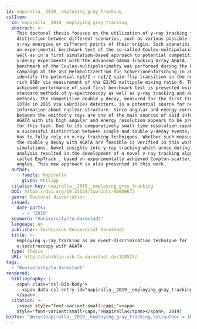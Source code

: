 ```yaml
---
id: napiralla__2019__employing_gray_tracking
cslItem:
  id: napiralla__2019__employing_gray_tracking
  abstract: >-
    This doctoral thesis focuses on the utilization of γ-ray tracking for the
    distinction between different scenarios, such as various possible incident
    γ-ray energies or different points of their origin. Such scenarios arose in
    an experimental benchmark test of the so-called Coulex-multipolarimetry, as
    well as in a first simulation-based approach to potential competitive double
    γ-decay experiments with the Advanced GAmma Tracking Array AGATA. The first
    benchmark of the Coulex-multipolarimetry was performed during the PreSPEC
    campaign at the GSI Helmholtzzentrum für Schwerionenforschung in 2014 to
    identify the potential πp3/2 → πp1/2 spin-flip transition in the neutron-
    rich 85Br via measurement of the E2/M1 multipole mixing ratio δ. The
    achieved performance of said first benchmark test is presented using
    standard methods of γ-spectroscopy as well as γ-ray tracking and derived
    methods. The competitive double γ decay, measured for the first time in
    137Ba in 2015 via LaBr3(Ce) detectors, is a potential source for new
    information about nuclear structure. Since angular and energy correlations
    between the emitted γ rays are one of the main sources of said information,
    AGATA with its high angular and energy resolution appears to be predestined
    for this task. Due to its comparatively small time resolution capabilities,
    a successful distinction between single and double γ-decay events, however,
    has to fully rely on γ-ray tracking techniques. Whether such measurements of
    the double γ decay with AGATA are feasible is verified in this work based on
    simulations. Novel insights into γ-ray tracking which arose during the
    analysis resulted in the development of a novel γ-ray tracking algorithm,
    called ExpTrack , based on experimentally achieved Compton-scattering
    angles. This new approach is also presented in this work.
  author:
    - family: Napiralla
      given: Philipp
  citation-key: napiralla__2019__employing_gray_tracking
  DOI: https://doi.org/10.25534/tuprints-00009673
  genre: Doctoral dissertation
  issued:
    date-parts:
      - - "2019"
  keyword: "#university/tu-darmstadt"
  language: en
  publisher: Technische Universität Darmstadt
  title: >-
    Employing γ-ray tracking as an event-discrimination technique for
    γ-spectroscopy with AGATA
  type: thesis
  URL: http://tubiblio.ulb.tu-darmstadt.de/118527/
tags:
  - "#university/tu-darmstadt"
rendered:
  bibliography: |-
    <span class="csl-bib-body">
      <span data-csl-entry-id="napiralla__2019__employing_gray_tracking" class="csl-entry"><span class='author-bib'>Napiralla</span>. <span class='date-bib'>(2019)</span>. <span class='title'><i><b><span style="font-style:normal;">Employing γ-ray tracking as an event-discrimination technique for γ-spectroscopy with AGATA</span></b></i></span> [Doctoral dissertation, Technische Universität Darmstadt]. <span class='URL'><a href='https://doi.org/https://doi.org/10.25534/tuprints-00009673'>LINK</a></span></span>
    </span>
  citation: >-
    (<span style="font-variant:small-caps;"><span
    style="font-variant:small-caps;">Napiralla</span></span>, 2019)
bibTex: "@misc{napiralla__2019__employing_gray_tracking,\n\tauthor = {Napiralla, Philipp},\n\tdoi = {https://doi.org/10.25534/tuprints-00009673},\n\tyear = {2019},\n\tschool = {Technische Universit{\\\" a}t Darmstadt},\n\ttitle = {Employing $\\gamma$-ray tracking as an event-discrimination technique for $\\gamma$-spectroscopy with {AGATA}},\n\ttype = {Doctoral dissertation},\n\turl = {http://tubiblio.ulb.tu-darmstadt.de/118527/},\n}\n\n"
---
```

